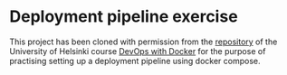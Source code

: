 # Deployment pipeline exercise

This project has been cloned with permission from the [repository](https://github.com/docker-hy/docker-hy.github.io) of the University of Helsinki course [DevOps with Docker](https://devopswithdocker.com/) for the purpose of practising setting up a deployment pipeline using docker compose.
